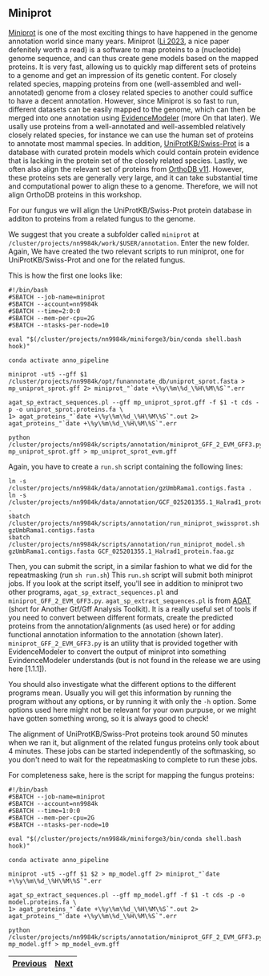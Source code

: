 ## Miniprot
[Miniprot](https://github.com/lh3/miniprot) is one of the most exciting things to have happened in the genome annotation world since many years. Miniprot ([Li 2023](https://academic.oup.com/bioinformatics/article/39/1/btad014/6989621), a nice paper defenitely worth a read) is a software to map proteins to a (nucleotide) genome sequence, and can thus create gene models based on the mapped proteins. It is very fast, allowing us to quickly map different sets of proteins to a genome and get an impression of its genetic content. For closely related species, mapping proteins from one (well-assembled and well-annotated) genome from a closey related species to another could suffice to have a decent annotation. However, since Miniprot is so fast to run, different datasets can be easily mapped to the genome, which can then be merged into one annotation using [EvidenceModeler](04_evidencemodeler) (more On that later). We usally use proteins from a well-annotated and well-assembled relatively closely related species, for instance we can use the human set of proteins to annotate most mammal species. In addition, [UniProtKB/Swiss-Prot](https://academic.oup.com/nar/article/51/D1/D523/6835362) is a database with curated protein models which could contain protein evidence that is lacking in the protein set of the closely related species. Lastly, we often also align the relevant set of proteins from [OrthoDB v11](https://academic.oup.com/nar/article/51/D1/D445/6814468). However, these proteins sets are generally very large, and it can take substantial time and computational power to align these to a genome. Therefore, we will not align OrthoDB proteins in this workshop.

For our fungus we will align the UniProtKB/Swiss-Prot protein database in additon to proteins from a related fungus to the genome. 
  
We suggest that you create a subfolder called `miniprot` at `/cluster/projects/nn9984k/work/$USER/annotation`. Enter the new folder. Again, We have created the two relevant scripts to run miniprot, one for UniProtKB/Swiss-Prot and one for the related fungus. 

This is how the first one looks like: 
```
#!/bin/bash
#SBATCH --job-name=miniprot
#SBATCH --account=nn9984k
#SBATCH --time=2:0:0
#SBATCH --mem-per-cpu=2G
#SBATCH --ntasks-per-node=10

eval "$(/cluster/projects/nn9984k/miniforge3/bin/conda shell.bash hook)" 

conda activate anno_pipeline

miniprot -ut5 --gff $1 /cluster/projects/nn9984k/opt/funannotate_db/uniprot_sprot.fasta > mp_uniprot_sprot.gff 2> miniprot_"`date +\%y\%m\%d_\%H\%M\%S`".err

agat_sp_extract_sequences.pl --gff mp_uniprot_sprot.gff -f $1 -t cds -p -o uniprot_sprot.proteins.fa \
1> agat_proteins_"`date +\%y\%m\%d_\%H\%M\%S`".out 2> agat_proteins_"`date +\%y\%m\%d_\%H\%M\%S`".err

python /cluster/projects/nn9984k/scripts/annotation/miniprot_GFF_2_EVM_GFF3.py mp_uniprot_sprot.gff > mp_uniprot_sprot_evm.gff
```
Again, you have to create a `run.sh` script containing the following lines:
```
ln -s /cluster/projects/nn9984k/data/annotation/gzUmbRama1.contigs.fasta .
ln -s /cluster/projects/nn9984k/data/annotation/GCF_025201355.1_Halrad1_protein.faa.gz .
sbatch /cluster/projects/nn9984k/scripts/annotation/run_miniprot_swissprot.sh gzUmbRama1.contigs.fasta
sbatch /cluster/projects/nn9984k/scripts/annotation/run_miniprot_model.sh gzUmbRama1.contigs.fasta GCF_025201355.1_Halrad1_protein.faa.gz
```
Then, you can submit the script, in a similar fashion to what we did for the repeatmasking (run `sh run.sh`)
This `run.sh` script will submit both miniprot jobs. If you look at the script itself, you'll see in addition to miniprot two other programs, `agat_sp_extract_sequences.pl` and `miniprot_GFF_2_EVM_GFF3.py`.  `agat_sp_extract_sequences.pl` is from [AGAT](https://github.com/NBISweden/AGAT) (short for Another Gtf/Gff Analysis Toolkit). It is a really useful set of tools if you need to convert between different formats, create the predicted proteins from the annotation/alignments (as used here) or for adding functional annotation information to the annotation (shown later). `miniprot_GFF_2_EVM_GFF3.py` is an utility that is provided together with EvidenceModeler to convert the output of miniprot into something EvindenceModeler understands (but is not found in the release we are using here [1.1.1]).   

You should also investigate what the different options to the different programs mean. Usually you will get this information by running the program without any options, or by running it with only the `-h` option. Some options used here might not be relevant for your own purpuse, or we might have gotten something wrong, so it is always good to check!

The alignment of UniProtKB/Swiss-Prot proteins took around 50 minutes when we ran it, but alignment of the related fungus proteins only took about 4 minutes. These jobs can be started independently of the softmasking, so you don't need to wait for the repeatmasking to complete to run these jobs.

For completeness sake, here is the script for mapping the fungus proteins:
```
#!/bin/bash
#SBATCH --job-name=miniprot
#SBATCH --account=nn9984k
#SBATCH --time=1:0:0
#SBATCH --mem-per-cpu=2G
#SBATCH --ntasks-per-node=10

eval "$(/cluster/projects/nn9984k/miniforge3/bin/conda shell.bash hook)" 

conda activate anno_pipeline

miniprot -ut5 --gff $1 $2 > mp_model.gff 2> miniprot_"`date +\%y\%m\%d_\%H\%M\%S`".err

agat_sp_extract_sequences.pl --gff mp_model.gff -f $1 -t cds -p -o model.proteins.fa \
1> agat_proteins_"`date +\%y\%m\%d_\%H\%M\%S`".out 2> agat_proteins_"`date +\%y\%m\%d_\%H\%M\%S`".err

python /cluster/projects/nn9984k/scripts/annotation/miniprot_GFF_2_EVM_GFF3.py mp_model.gff > mp_model_evm.gff
```

|[Previous](https://github.com/ebp-nor/workshop-2024/blob/main/day2_genome_annotation/01_repeatmasking.md)|[Next](https://github.com/ebp-nor/workshop-2024/blob/main/day2_genome_annotation/03_galba.md)|
|---|---|

